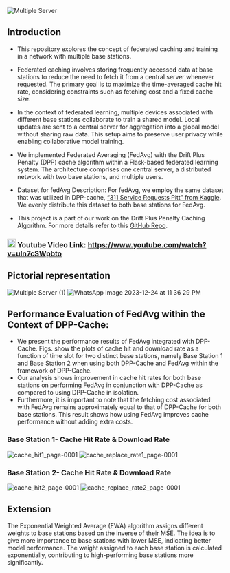 ![Multiple Server](https://github.com/SuyashGaurav/Federated-Average-Main-Live-Demonstration/assets/102952185/654f6670-1240-47ba-b05d-8a144c527ae9)
## Introduction
- This repository explores the concept of federated caching and training in a network with multiple base stations. 
- Federated caching involves storing frequently accessed data at base stations to reduce the need to fetch it from a central server whenever requested. The primary goal is to maximize the time-averaged cache hit rate, considering constraints such as fetching cost and a fixed cache size.
- In the context of federated learning, multiple devices associated with different base stations collaborate to train a shared model. Local updates are sent to a central server for aggregation into a global model without sharing raw data. This setup aims to preserve user privacy while enabling collaborative model training.
- We implemented Federated Averaging (FedAvg) with the Drift Plus Penalty (DPP) cache algorithm within a Flask-based federated learning system. The architecture comprises one central server, a distributed network with two base stations, and multiple users.
- Dataset for fedAvg Description: For fedAvg, we employ the same dataset that was utilized in DPP-cache, [“311 Service Requests Pitt” from Kaggle](https://www.kaggle.com/datasets/yoghurtpatil/311-service-requests-pitt). We evenly distribute this dataset to both base stations for FedAvg.

- This project is a part of our work on the Drift Plus Penalty Caching Algorithm. For more details refer to this [GitHub Repo](https://github.com/SuyashGaurav/DPP-Cache-Main-Flask-Implementation).

 ### <img src="https://i.pinimg.com/originals/3a/36/20/3a36206f35352b4230d5fc9f17fcea92.png" width="20">  Youtube Video Link: https://www.youtube.com/watch?v=uIn7cSWpbto

## Pictorial representation
![Multiple Server (1)](https://github.com/SuyashGaurav/Federated-Average-Main-Live-Demonstration/assets/102952185/238375b3-6f41-4b35-a843-e66a64f960e5)
![WhatsApp Image 2023-12-24 at 11 36 29 PM](https://github.com/SuyashGaurav/Federated-Average-Main-Live-Demonstration/assets/102952185/6a49ed63-6dcd-4887-9d2c-64e2790e8071)


## Performance Evaluation of FedAvg within the Context of DPP-Cache:
- We present the performance results of FedAvg integrated with DPP-Cache. Figs. show the
plots of cache hit and download rate as a function of time slot for two distinct base stations,
namely Base Station 1 and Base Station 2 when using both DPP-Cache and FedAvg within the framework of DPP-Cache. 
- Our analysis shows improvement in cache hit rates for both base stations on performing FedAvg in conjunction with DPP-Cache as compared to using
DPP-Cache in isolation.
- Furthermore, it is important to note that the fetching cost associated with FedAvg remains approximately equal to that of DPP-Cache for both base stations. This result shows how using FedAvg improves cache performance without adding extra costs.

### Base Station 1- Cache Hit Rate & Download Rate
![cache_hit1_page-0001](https://github.com/SuyashGaurav/Federated-Average-Main-Live-Demonstration/assets/102952185/2834802b-2971-4867-b3fc-dbff05c441cc)
![cache_replace_rate1_page-0001](https://github.com/SuyashGaurav/Federated-Average-Main-Live-Demonstration/assets/102952185/521aef29-e524-4bbb-9a7b-56ce5e1ee8a6)

### Base Station 2- Cache Hit Rate & Download Rate
![cache_hit2_page-0001](https://github.com/SuyashGaurav/Federated-Average-Main-Live-Demonstration/assets/102952185/8c9eb5a3-ef8b-4f0f-8fb0-baf963136493)
![cache_replace_rate2_page-0001](https://github.com/SuyashGaurav/Federated-Average-Main-Live-Demonstration/assets/102952185/39e7e1b5-e208-4878-8105-c4c9bbe41c8a)

## Extension
The Exponential Weighted Average (EWA) algorithm assigns different weights to base stations based on the inverse of their MSE. The idea is to give more importance to base stations with lower MSE, indicating better model performance. The weight assigned to each base station is calculated exponentially, contributing to high-performing base stations more significantly.
